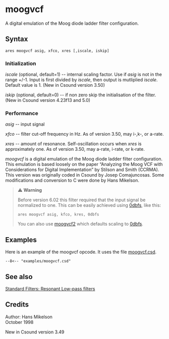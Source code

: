 <!--
id:moogvcf
category:Signal Modifiers:Standard Filters:Resonant
-->
# moogvcf
A digital emulation of the Moog diode ladder filter configuration.

## Syntax
``` csound-orc
ares moogvcf asig, xfco, xres [,iscale, iskip]
```

### Initialization

_iscale_ (optional, default=1) -- internal scaling factor. Use if _asig_ is not in the range +/-1. Input is first divided by _iscale_, then output is mutliplied _iscale_. Default value is 1. (New in Csound version 3.50)

_iskip_ (optional, default=0) -- if non zero skip the initialisation of the filter. (New in Csound version 4.23f13 and 5.0)

### Performance

_asig_ -- input signal

_xfco_ -- filter cut-off frequency in Hz. As of version 3.50, may i-,k-, or a-rate.

_xres_ -- amount of resonance. Self-oscillation occurs when _xres_ is approximately one. As of version 3.50, may a-rate, i-rate, or k-rate.

_moogvcf_ is a digital emulation of the Moog diode ladder filter configuration. This emulation is based loosely on the paper &#8220;Analyzing the Moog VCF with Considerations for Digital Implementation&#8221; by Stilson and Smith (CCRMA). This version was originally coded in Csound by Josep Comajuncosas. Some modifications and conversion to C were done by Hans Mikelson.

> :warning: **Warning**
>
> Before version 6.02 this filter required that the input signal be normalized to one. This can be easily achieved using [0dbfs](../../opcodes/0dbfs), like this:
>
> ``` csound-orc
> ares moogvcf asig, kfco, kres, 0dbfs
> ```
>
> You can also use [moogvcf2](../../opcodes/moogvcf2) which defaults scaling to [0dbfs](../../opcodes/0dbfs).

## Examples

Here is an example of the moogvcf opcode. It uses the file [moogvcf.csd](../../examples/moogvcf.csd).

``` csound-csd title="Example of the moogvcf opcode." linenums="1"
--8<-- "examples/moogvcf.csd"
```

## See also

[Standard Filters: Resonant Low-pass filters](../../sigmod/standard)

## Credits

Author: Hans Mikelson<br>
October 1998<br>

New in Csound version 3.49
